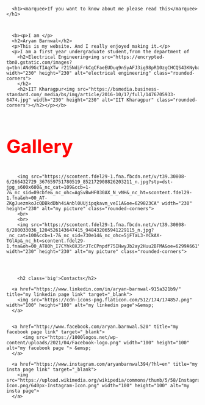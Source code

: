 <!DOCTYPE html>
  <html>
  <head>
    <meta charset="utf-8">
    <meta name="viewport" content="width=device-width, initial-scale=1">
    <title>My description</title>
    <style type="text/css">
    h1
    {
      color: RED;
      text-align: center;
      font-size: 40px;
    }
    h2
    {
      color: blue;
      width: 200px;
      font-size: 25px;
      
    }
    h2.big{
      color: red;
      width: 300px;
      font-size: 50px;
      
    }
    img:hover,img:active
    {
      background-color: yellowgreen;
    }
    p{
      background-color: white;
      display: inline;
    }
    img.rounded-corners 
    {
    border-radius: 30px;
   }
    </style>
  </head>
  
  <body style="background: url(https://cdn.wallpapersafari.com/69/12/NoPsgv.jpeg);" text-align: center;> 

      <h1><marquee>If you want to know about me please read this</marquee> </h1>

      

      <b><p>I am </p>
      <h2>Aryan Barnwal</h2>
      <p>This is my website. And I really enjoyed making it.</p>
      <p>I am a first year undergraduate student,from the department of  
        <h2>Electrical Engineering<img src="https://encrypted-tbn0.gstatic.com/images?q=tbn:ANd9GcTIAqXTw_r215NdiFrkCqCFaeEUDuq9nSyAFJ3ig98pR10zgCHCQS43KNybaixY0T1pLYo&usqp=CAU" width="230" height="230" alt="electrical engineering" class="rounded-corners">
        </h2> 
        <h2>IIT Kharagpur<img src="https://bsmedia.business-standard.com/_media/bs/img/article/2016-10/17/full/1476705933-6474.jpg" width="230" height="230" alt="IIT Kharagpur" class="rounded-corners"></h2></p></b>

  <h2 class='big'>Gallery</h2>
  
        <img src="https://scontent.fdel29-1.fna.fbcdn.net/v/t39.30808-6/266432729_367659751780519_852172908826203211_n.jpg?stp=dst-jpg_s600x600&_nc_cat=109&ccb=1-7&_nc_sid=09cbfe&_nc_ohc=AgSvBwHF030AX_N_vNH&_nc_ht=scontent.fdel29-1.fna&oh=00_AT-ZKgJuezmkoJcQDBkdDbh4iAnbl0UUjipqkavm_veI1A&oe=629823CA" width="230" height="230" alt="my picture" class="rounded-corners">
        <br>
        <br>
        <img src="https://scontent.fdel29-1.fna.fbcdn.net/v/t39.30808-6/280033036_1204526143647415_948432065941229115_n.jpg?_nc_cat=100&ccb=1-7&_nc_sid=730e14&_nc_ohc=5jFTaL3-YCkAX-TGlAp&_nc_ht=scontent.fdel29-1.fna&oh=00_AT80h_I7CYhk0XJ5rJTcCPnpdf75IHwyJb2ay2Huu2BFMA&oe=6299A661" width="230" height="230" alt="my picture" class="rounded-corners">




        <h2 class='big'>Contacts</h2>

      <a href="https://www.linkedin.com/in/aryan-barnwal-915a321b9/" title="my linkedin page link" target="_blank">
        <img src="https://cdn-icons-png.flaticon.com/512/174/174857.png" width="100" height="100" alt="my linkedin page">&emsp;
      </a>
      
      
      <a href="http://www.facebook.com/aryan.barnwal.520" title="my facebook page link" target="_blank">
          <img src="https://1000logos.net/wp-content/uploads/2021/04/Facebook-logo.png" width="100" height="100" alt="my facebook page "> &emsp;
      </a>
      
      <a href="https://www.instagram.com/aryanbarnwal394/?hl=en" title="my insta page link" target="_blank">
        <img src="https://upload.wikimedia.org/wikipedia/commons/thumb/5/58/Instagram-Icon.png/640px-Instagram-Icon.png" width="100" height="100" alt="my insta page"> 
      </a>

  </body>
  </html>

